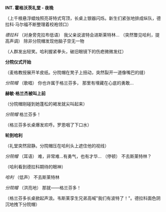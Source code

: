 **INT. 霍格沃茨礼堂 - 夜晚**

（上千根悬浮蜡烛照亮哥特式穹顶，长桌上银器闪烁。新生们紧张地排成纵队，德拉科·马尔福不断整理着校袍领口）

_德拉科_
（对身旁克拉布低语）
我父亲说波特会进斯莱特林...
（突然瞥见哈利，提高声调）
除非分院帽发现他脑子空无一物

（人群发出轻笑。哈利握紧拳头，破旧眼镜下的伤疤微微发红）

**分院仪式开始**

（麦格教授展开羊皮纸。分院帽在凳子上扭动，突然裂开一道像嘴巴的缝）

_分院帽_
（歌唱）
你也许属于格兰芬多，
那里有埋藏在心底的勇敢...

**赫敏·格兰杰被叫上前**

（分院帽刚碰到她蓬松的褐发就尖叫起来）

_分院帽_
格兰芬多！

（格兰芬多长桌爆发欢呼。罗恩咽了下口水）

**轮到哈利**

（礼堂突然寂静。分院帽压在哈利头上遮住他的视线）

_分院帽_
（耳语）
难，非常难...有勇气，也有才华...
（停顿）
不去斯莱特林？

（哈利看到德拉科期待的眼神）

_哈利_
（低声）
不去斯莱特林

_分院帽_
（洪亮地）
那就——格兰芬多！

（格兰芬多长桌掀起声浪。韦斯莱孪生兄弟高喊"我们有波特了！"。德拉科面色阴沉地拽下分院帽）